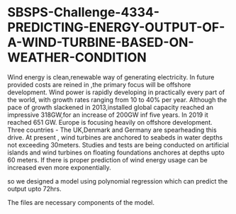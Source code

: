 # SBSPS-Challenge-4334-PREDICTING-ENERGY-OUTPUT-OF-A-WIND-TURBINE-BASED-ON-WEATHER-CONDITION
Wind energy is clean,renewable way of generating electricity. In future provided costs are reined in ,the primary focus will be offshore development. Wind power is rapidly developing in practically every part of the world, with growth rates ranging from 10 to 40% per year. Although the pace of growth slackened in 2013,installed global capacity reached an impressive 318GW,for an increase of 200GW inf five years. In 2019 it reached 651 GW. Europe is focusing heavily on offshore development. Three countries - The UK,Denmark and Germany are spearheading this drive. At present , wind turbines are anchored to seabeds in water depths not exceeding 30meters. Studies and tests are being conducted on artificial islands and wind turbines on floating foundations anchores at depths upto 60 meters.
If there is proper prediction of wind energy usage can be increased even more exponentially.

so we designed a model using polynomial regression which can predict the output upto 72hrs.

The files are necessary components of the model.
